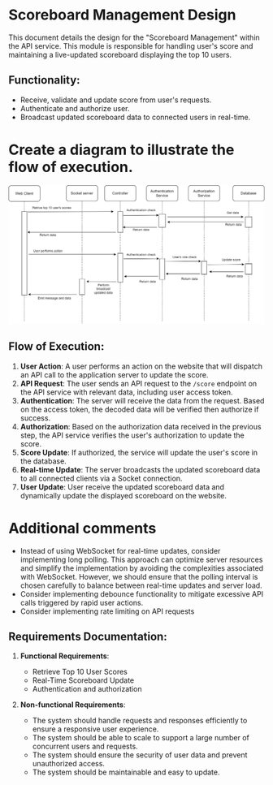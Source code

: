 # Scoreboard Management Design

This document details the design for the "Scoreboard Management" within the API service. This module is responsible for handling user's score and maintaining a live-updated scoreboard displaying the top 10 users.

## Functionality:
- Receive, validate and update score from user's requests.
- Authenticate and authorize user.
- Broadcast updated scoreboard data to connected users in real-time.

# Create a diagram to illustrate the flow of execution. 

![Logo](./ExecutionFlow.png)

## Flow of Execution:
1. **User Action**: A user performs an action on the website that will dispatch an API call to the application server to update the score.
2. **API Request**: The user sends an API request to the `/score` endpoint on the API service with relevant data, including user access token.
3. **Authentication**: The server will receive the data from the request. Based on the access token, the decoded data will be verified then authorize if success.
3. **Authorization**: Based on the authorization data received in the previous step, the API service verifies the user's authorization to update the score.
4. **Score Update**: If authorized, the service will update the user's score in the database.
5. **Real-time Update**: The server broadcasts the updated scoreboard data to all connected clients via a Socket connection.
6. **User Update**: User receive the updated scoreboard data and dynamically update the displayed scoreboard on the website.

# Additional comments
- Instead of using WebSocket for real-time updates, consider implementing long polling. This approach can optimize server resources and simplify the implementation by avoiding the complexities associated with WebSocket. However, we should ensure that the polling interval is chosen carefully to balance between real-time updates and server load.
- Consider implementing debounce functionality to mitigate excessive API calls triggered by rapid user actions.
- Consider implementing rate limiting on API requests

## Requirements Documentation:
1. **Functional Requirements**:
   - Retrieve Top 10 User Scores
   - Real-Time Scoreboard Update
   - Authentication and authorization
   
2. **Non-functional Requirements**:
   - The system should handle requests and responses efficiently to ensure a responsive user experience.
   - The system should be able to scale to support a large number of concurrent users and requests.
   - The system should ensure the security of user data and prevent unauthorized access.
   - The system should be maintainable and easy to update.